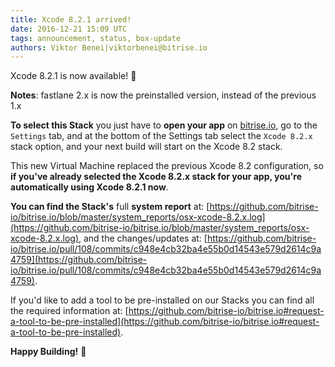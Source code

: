 ```yaml
---
title: Xcode 8.2.1 arrived!
date: 2016-12-21 15:09 UTC
tags: announcement, status, box-update
authors: Viktor Benei|viktorbenei@bitrise.io
---
```


Xcode 8.2.1 is now available! 🎉


__Notes__: fastlane 2.x is now the preinstalled version, instead of the previous 1.x


__To select this Stack__ you just have to **open your app** on [bitrise.io](https://www.bitrise.io),
go to the `Settings` tab, and at the bottom of the Settings tab select the `Xcode 8.2.x`
stack option, and your next build will start on the Xcode 8.2 stack.

This new Virtual Machine replaced the previous Xcode 8.2 configuration,
so __if you've already selected the Xcode 8.2.x stack for your app, you're automatically using Xcode 8.2.1 now__.

__You can find the Stack's__ full __system report__ at:
[https://github.com/bitrise-io/bitrise.io/blob/master/system_reports/osx-xcode-8.2.x.log](https://github.com/bitrise-io/bitrise.io/blob/master/system_reports/osx-xcode-8.2.x.log),
and the changes/updates at:
[https://github.com/bitrise-io/bitrise.io/pull/108/commits/c948e4cb32ba4e55b0d14543e579d2614c9a4759](https://github.com/bitrise-io/bitrise.io/pull/108/commits/c948e4cb32ba4e55b0d14543e579d2614c9a4759).

If you'd like to add a tool to be pre-installed on our Stacks
you can find all the required information at: [https://github.com/bitrise-io/bitrise.io#request-a-tool-to-be-pre-installed](https://github.com/bitrise-io/bitrise.io#request-a-tool-to-be-pre-installed).

**Happy Building!** 🚀
